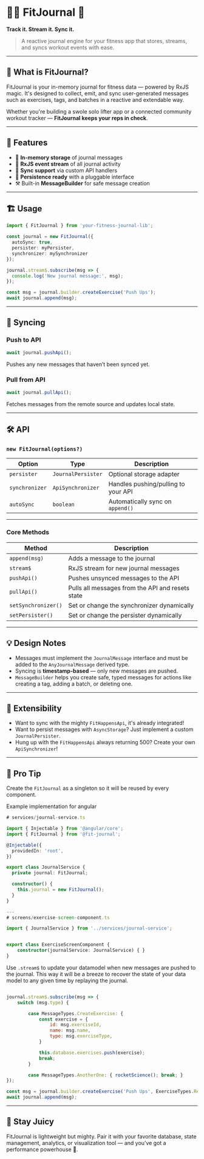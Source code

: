 # 🏋️‍♀️ FitJournal 📓

**Track it. Stream it. Sync it.**

> A reactive journal engine for your fitness app that stores, streams, and syncs workout events with ease.

---

## 🚀 What is FitJournal?

FitJournal is your in-memory journal for fitness data — powered by RxJS magic. It's designed to collect, emit, and sync user-generated messages such as exercises, tags, and batches in a reactive and extendable way.

Whether you're building a swole solo lifter app or a connected community workout tracker — **FitJournal keeps your reps in check**.

---

## 🎯 Features

* 🧠 **In-memory storage** of journal messages
* 🔄 **RxJS event stream** of all journal activity
* 🔗 **Sync support** via custom API handlers
* 💾 **Persistence ready** with a pluggable interface
* ⚒️ Built-in **MessageBuilder** for safe message creation

---

## 🏗️ Usage

```ts
import { FitJournal } from 'your-fitness-journal-lib';

const journal = new FitJournal({
  autoSync: true,
  persister: myPersister,
  synchronizer: mySynchronizer
});

journal.stream$.subscribe(msg => {
  console.log('New journal message:', msg);
});

const msg = journal.builder.createExercise('Push Ups');
await journal.append(msg);
```

---

## 🔁 Syncing

### Push to API

```ts
await journal.pushApi();
```

Pushes any new messages that haven’t been synced yet.

### Pull from API

```ts
await journal.pullApi();
```

Fetches messages from the remote source and updates local state.

---

## 🛠️ API

### `new FitJournal(options?)`

| Option         | Type               | Description                         |
| -------------- | ------------------ | ----------------------------------- |
| `persister`    | `JournalPersister` | Optional storage adapter            |
| `synchronizer` | `ApiSynchronizer`  | Handles pushing/pulling to your API |
| `autoSync`     | `boolean`          | Automatically sync on `append()`    |

---

### Core Methods

| Method              | Description                                      |
| ------------------- | ------------------------------------------------ |
| `append(msg)`       | Adds a message to the journal                    |
| `stream$`           | RxJS stream for new journal messages             |
| `pushApi()`         | Pushes unsynced messages to the API              |
| `pullApi()`         | Pulls all messages from the API and resets state |
| `setSynchronizer()` | Set or change the synchronizer dynamically       |
| `setPersister()`    | Set or change the persister dynamically          |

---

## 💡 Design Notes

* Messages must implement the `JournalMessage` interface and must be added to the `AnyJournalMessage` derived type.
* Syncing is **timestamp-based** — only new messages are pushed.
* `MessageBuilder` helps you create safe, typed messages for actions like creating a tag, adding a batch, or deleting one.

---

## 🧬 Extensibility

* Want to sync with the mighty `FitHappensApi`, it's already integrated!
* Want to persist messages with `AsyncStorage`? Just implement a custom `JournalPersister`.
* Hung up with the `FitHappensApi` always returning 500? Create your own `ApiSynchronizer`!

---

## 🧠 Pro Tip

Create the `FitJournal` as a singleton so it will be reused by every component.

Example implementation for angular
```ts
# services/journal-service.ts

import { Injectable } from '@angular/core';
import { FitJournal } from '@fit-journal';

@Injectable({
  providedIn: 'root',
})

export class JournalService {
  private journal: FitJournal;

  constructor() {
    this.journal = new FitJournal();
  }
}

---
# screens/exercise-screen-component.ts

import { JournalService } from '../services/journal-service';


export class ExerciseScreenComponent {
    constructor(journalService: JournalService) { }
}
```

Use `.stream$` to update your datamodel when new messages are pushed to the journal. This way it will be a breeze to recover the state of your data model to any given time by replaying the journal.

```js

journal.stream$.subscribe(msg => {
    switch (msg.type) {

        case MessageTypes.CreateExercise: {
            const exercise = {
                id: msg.exerciseId,
                name: msg.name,
                type: msg.exerciseType,
            }

            this.database.exercises.push(exercise);
            break;
        }

        case MessageTypes.AnotherOne: { rocketScience(); break; }
});

const msg = journal.builder.createExercise('Push Ups', ExerciseTypes.Repeated);
await journal.append(msg);

```

---

## 🧃 Stay Juicy

FitJournal is lightweight but mighty. Pair it with your favorite database, state management, analytics, or visualization tool — and you’ve got a performance powerhouse 💪.
